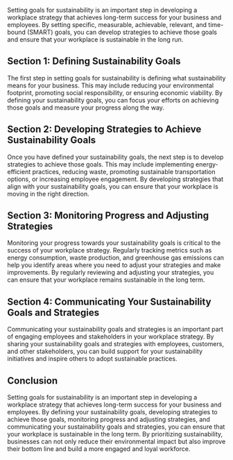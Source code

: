 
Setting goals for sustainability is an important step in developing a workplace strategy that achieves long-term success for your business and employees. By setting specific, measurable, achievable, relevant, and time-bound (SMART) goals, you can develop strategies to achieve those goals and ensure that your workplace is sustainable in the long run.

Section 1: Defining Sustainability Goals
----------------------------------------

The first step in setting goals for sustainability is defining what sustainability means for your business. This may include reducing your environmental footprint, promoting social responsibility, or ensuring economic viability. By defining your sustainability goals, you can focus your efforts on achieving those goals and measure your progress along the way.

Section 2: Developing Strategies to Achieve Sustainability Goals
----------------------------------------------------------------

Once you have defined your sustainability goals, the next step is to develop strategies to achieve those goals. This may include implementing energy-efficient practices, reducing waste, promoting sustainable transportation options, or increasing employee engagement. By developing strategies that align with your sustainability goals, you can ensure that your workplace is moving in the right direction.

Section 3: Monitoring Progress and Adjusting Strategies
-------------------------------------------------------

Monitoring your progress towards your sustainability goals is critical to the success of your workplace strategy. Regularly tracking metrics such as energy consumption, waste production, and greenhouse gas emissions can help you identify areas where you need to adjust your strategies and make improvements. By regularly reviewing and adjusting your strategies, you can ensure that your workplace remains sustainable in the long term.

Section 4: Communicating Your Sustainability Goals and Strategies
-----------------------------------------------------------------

Communicating your sustainability goals and strategies is an important part of engaging employees and stakeholders in your workplace strategy. By sharing your sustainability goals and strategies with employees, customers, and other stakeholders, you can build support for your sustainability initiatives and inspire others to adopt sustainable practices.

Conclusion
----------

Setting goals for sustainability is an important step in developing a workplace strategy that achieves long-term success for your business and employees. By defining your sustainability goals, developing strategies to achieve those goals, monitoring progress and adjusting strategies, and communicating your sustainability goals and strategies, you can ensure that your workplace is sustainable in the long term. By prioritizing sustainability, businesses can not only reduce their environmental impact but also improve their bottom line and build a more engaged and loyal workforce.

